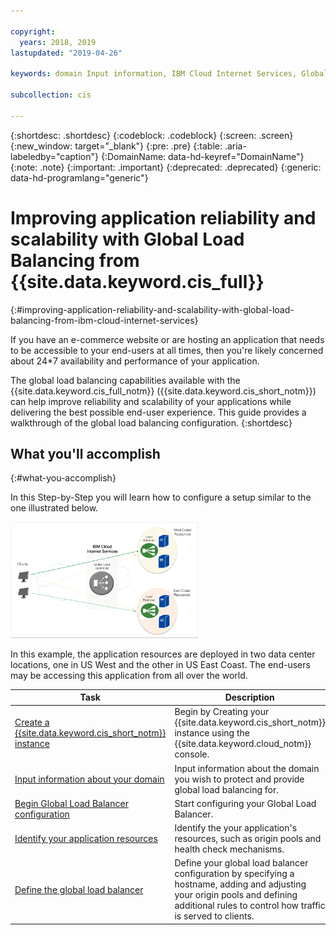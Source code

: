 ```yaml
---

copyright:
  years: 2018, 2019
lastupdated: "2019-04-26"

keywords: domain Input information, IBM Cloud Internet Services, Global Load balancing

subcollection: cis

---
```



{:shortdesc: .shortdesc}
{:codeblock: .codeblock}
{:screen: .screen}
{:new_window: target="_blank"}
{:pre: .pre}
{:table: .aria-labeledby="caption"}
{:DomainName: data-hd-keyref="DomainName"}
{:note: .note}
{:important: .important}
{:deprecated: .deprecated}
{:generic: data-hd-programlang="generic"}

# Improving application reliability and scalability with Global Load Balancing from {{site.data.keyword.cis_full}}
{:#improving-application-reliability-and-scalability-with-global-load-balancing-from-ibm-cloud-internet-services}

If you have an e-commerce website or are hosting an application that needs to be accessible to your end-users at all times, then you're likely concerned about 24*7 availability and performance of your application.

The global load balancing capabilities available with the {{site.data.keyword.cis_full_notm}} ({{site.data.keyword.cis_short_notm}}) can help improve reliability and scalability of your applications while delivering the best possible end-user experience. This guide provides a walkthrough of the global load balancing configuration.
{:shortdesc}

## What you'll accomplish
{:#what-you-accomplish}

In this Step-by-Step you will learn how to configure a setup similar to the one illustrated below.

<img src="images/reliability1.png" alt="drawing" style="width: 300px;"/>

In this example, the application resources are deployed in two data center locations, one in US West and the other in US East Coast. The end-users may be accessing this application from all over the world.

Task  | Description
------------- | -------------
[Create a {{site.data.keyword.cis_short_notm}} instance](/docs/infrastructure/cis?topic=cis-create-your-cis-instance) | Begin by Creating your {{site.data.keyword.cis_short_notm}} instance using the {{site.data.keyword.cloud_notm}} console.|
[Input information about your domain](/docs/infrastructure/cis?topic=cis-input-information-about-your-domain) | Input information about the domain you wish to protect and provide global load balancing for.
[Begin Global Load Balancer configuration](/docs/infrastructure/cis?topic=cis-begin-global-load-balancer-configuration) | Start configuring your Global Load Balancer.
[Identify your application resources](/docs/infrastructure/cis?topic=cis-identify-your-application-resources) | Identify the your application's resources, such as origin pools and health check mechanisms.
[Define the global load balancer](/docs/infrastructure/cis?topic=cis-define-the-global-load-balancer) | Define your global load balancer configuration by specifying a hostname, adding and adjusting your origin pools and defining additional rules to control how traffic is served to clients.
